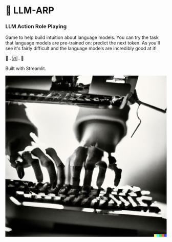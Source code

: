 # 🤖 LLM-ARP

### LLM Action Role Playing

Game to help build intuition about language models.
You can try the task that language models are pre-trained on: predict the next token.
As you'll see it's fairly difficult and the language models are incredibly good at it!

🧠 . 🆚 . 🤖

Built with Streamlit.

![Mechanical Arms](assets/mechanical_hands.png)
